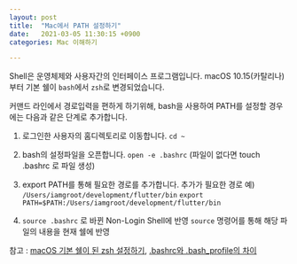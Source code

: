 ```yaml
---
layout: post
title:  "Mac에서 PATH 설정하기"
date:   2021-03-05 11:30:15 +0900
categories: Mac 이해하기

---
```


Shell은 운영체제와 사용자간의 인터페이스 프로그램입니다.
macOS 10.15(카탈리나) 부터 기본 쉘이 `bash`에서 `zsh`로 변경되었습니다.

커맨드 라인에서 경로입력을 편하게 하기위해, bash을 사용하여 PATH를 설정할 경우에는 다음과 같은 단계로 추가합니다.

1) 로그인한 사용자의 홈디렉토리로 이동합니다.
`cd ~`

2) bash의 설정파일을 오픈합니다.
`open -e .bashrc` (파일이 없다면 touch .bashrc 로 파일 생성)

3) export PATH를 통해 필요한 경로를 추가합니다.
추가가 필요한 경로 예) `/Users/iamgroot/development/flutter/bin`
`export PATH=$PATH:/Users/iamgroot/development/flutter/bin`

4) `source .bashrc` 로 바뀐 Non-Login Shell에 반영
`source` 명령어를 통해 해당 파일의 내용을 현재 쉘에 반영

참고 : [macOS 기본 쉘이 된 zsh 설정하기][macOS-zsh], [.bashrc와 .bash_profile의 차이][bash_bashprofile]

[macOS-zsh]: https://xho95.github.io/macos/cli/shell/zsh/2020/03/04/Setting-Up-the-Zsh-shell-on-Mac.html
[bash_bashprofile]: https://jongmin92.github.io/2016/12/13/Linux%20&%20Ubuntu/bashrc-bash_profile/
